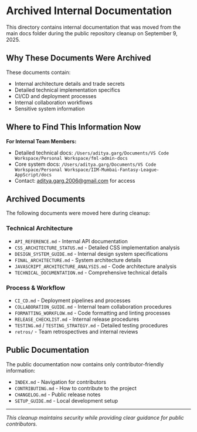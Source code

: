 # Archived Internal Documentation

This directory contains internal documentation that was moved from the main docs folder during the
public repository cleanup on September 9, 2025.

## Why These Documents Were Archived

These documents contain:

- Internal architecture details and trade secrets
- Detailed technical implementation specifics
- CI/CD and deployment processes
- Internal collaboration workflows
- Sensitive system information

## Where to Find This Information Now

**For Internal Team Members:**

- Detailed technical docs:
  `/Users/aditya.garg/Documents/VS Code Workspace/Personal Workspace/fml-admin-docs`
- Core system docs:
  `/Users/aditya.garg/Documents/VS Code Workspace/Personal Workspace/IIM-Mumbai-Fantasy-League-AppScript/docs`
- Contact: [aditya.garg.2006@gmail.com](mailto:aditya.garg.2006@gmail.com) for access

## Archived Documents

The following documents were moved here during cleanup:

### Technical Architecture

- `API_REFERENCE.md` - Internal API documentation
- `CSS_ARCHITECTURE_STATUS.md` - Detailed CSS implementation analysis
- `DESIGN_SYSTEM_GUIDE.md` - Internal design system specifications
- `FINAL_ARCHITECTURE.md` - System architecture details
- `JAVASCRIPT_ARCHITECTURE_ANALYSIS.md` - Code architecture analysis
- `TECHNICAL_DOCUMENTATION.md` - Comprehensive technical details

### Process & Workflow

- `CI_CD.md` - Deployment pipelines and processes
- `COLLABORATION_GUIDE.md` - Internal team collaboration procedures
- `FORMATTING_WORKFLOW.md` - Code formatting and linting processes
- `RELEASE_CHECKLIST.md` - Internal release procedures
- `TESTING.md` / `TESTING_STRATEGY.md` - Detailed testing procedures
- `retros/` - Team retrospectives and internal reviews

## Public Documentation

The public documentation now contains only contributor-friendly information:

- `INDEX.md` - Navigation for contributors
- `CONTRIBUTING.md` - How to contribute to the project
- `CHANGELOG.md` - Public release notes
- `SETUP_GUIDE.md` - Local development setup

---

_This cleanup maintains security while providing clear guidance for public contributors._
